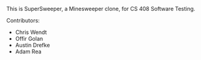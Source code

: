 This is SuperSweeper, a Minesweeper clone, for CS 408 Software Testing.

Contributors:
- Chris Wendt
- Offir Golan
- Austin Drefke
- Adam Rea
